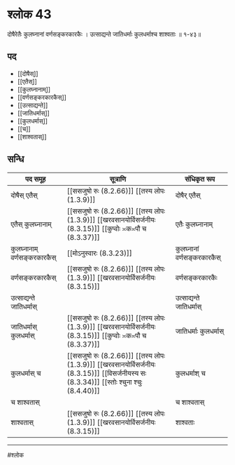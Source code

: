 # श्लोक 43

दोषैरेतैः कुलघ्नानां वर्णसङ्करकारकैः ।
उत्साद्यन्ते जातिधर्माः कुलधर्माश्च शाश्वताः ॥ १-४३॥


## पद 

- [[दोषैस्]]
- [[एतैस्]]
- [[कुलघ्नानाम्]]
- [[वर्णसङ्करकारकैस्]]
- [[उत्साद्यन्ते]]
- [[जातिधर्मास्]]
- [[कुलधर्मास्]]
- [[च]]
- [[शाश्वतास्]]

## सन्धि

| पद समूह | सूत्राणि | संधिकृत रूप |
| ----- | ----- | ----- |
| दोषैस् एतैस् |  [[ससजुषो रुः (8.2.66)]] [[तस्य लोपः (1.3.9)]] | दोषैर् एतैस् |
| एतैस् कुलघ्नानाम् |  [[ससजुषो रुः (8.2.66)]] [[तस्य लोपः (1.3.9)]] [[खरवसानयोर्विसर्जनीयः (8.3.15)]] [[कुप्वोः ≍क≍पौ च (8.3.37)]] | एतैः कुलघ्नानाम् |
| कुलघ्नानाम् वर्णसङ्करकारकैस् |  [[मोऽनुस्वारः (8.3.23)]] | कुलघ्नानां वर्णसङ्करकारकैस् |
| वर्णसङ्करकारकैस् |  [[ससजुषो रुः (8.2.66)]] [[तस्य लोपः (1.3.9)]] [[खरवसानयोर्विसर्जनीयः (8.3.15)]] | वर्णसङ्करकारकैः |
| उत्साद्यन्ते जातिधर्मास् |  | उत्साद्यन्ते जातिधर्मास् |
| जातिधर्मास् कुलधर्मास् |  [[ससजुषो रुः (8.2.66)]] [[तस्य लोपः (1.3.9)]] [[खरवसानयोर्विसर्जनीयः (8.3.15)]] [[कुप्वोः ≍क≍पौ च (8.3.37)]] | जातिधर्माः कुलधर्मास् |
| कुलधर्मास् च |  [[ससजुषो रुः (8.2.66)]] [[तस्य लोपः (1.3.9)]] [[खरवसानयोर्विसर्जनीयः (8.3.15)]] [[विसर्जनीयस्य सः (8.3.34)]] [[स्तोः श्चुना श्चुः (8.4.40)]] | कुलधर्माश् च |
| च शाश्वतास् |  | च शाश्वतास् |
| शाश्वतास् |  [[ससजुषो रुः (8.2.66)]] [[तस्य लोपः (1.3.9)]] [[खरवसानयोर्विसर्जनीयः (8.3.15)]] | शाश्वताः |


---

#श्लोक